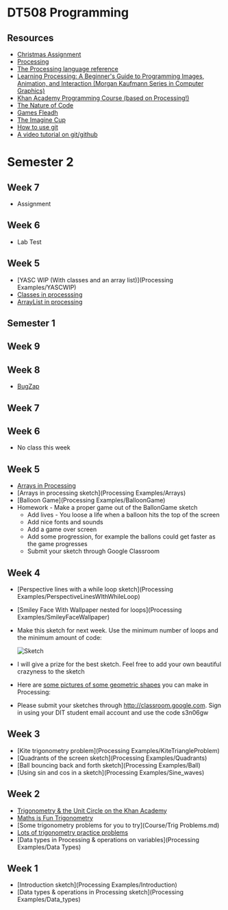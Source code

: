 DT508 Programming
=================

Resources
---------
* [Christmas Assignment](Course/Assignment.md)
* [Processing](http://processing.org)
* [The Processing language reference](http://processing.org/reference/)
* [Learning Processing: A Beginner's Guide to Programming Images, Animation, and Interaction (Morgan Kaufmann Series in Computer Graphics)](http://http://www.learningprocessing.com/)
* [Khan Academy Programming Course (based on Processing!)](https://www.khanacademy.org/computing/cs)
* [The Nature of Code](http://natureofcode.com/)
* [Games Fleadh](http://www.gamesfleadh.ie/)
* [The Imagine Cup](https://www.imaginecup.com/)
* [How to use git](http://git-scm.com/documentation)
* [A video tutorial on git/github](https://www.youtube.com/watch?v=p_PGUltnB6w)

# Semester 2

## Week 7
- Assignment

## Week 6
- Lab Test

## Week 5
- [YASC WIP (With classes and an array list)](Processing Examples/YASCWIP)
- [Classes in processsing](https://processing.org/reference/class.html)
- [ArrayList in processing](https://processing.org/reference/ArrayList.html)

## Semester 1

Week 9
------

Week 8
------
* [BugZap](https://github.com/skooter500/BugZap)

Week 7
------

Week 6
------
* No class this week

Week 5
------
* [Arrays in Processing](https://www.processing.org/reference/Array.html)
* [Arrays in processing sketch](Processing Examples/Arrays)
* [Balloon Game](Processing Examples/BalloonGame)
* Homework - Make a proper game out of the BallonGame sketch
	*  Add lives - You loose a life when a balloon hits the top of the screen
	*  Add nice fonts and sounds
	*  Add a game over screen
	*  Add some progression, for example the ballons could get faster as the game progresses
	*  Submit your sketch through Google Classroom

Week 4
------
* [Perspective lines with a while loop sketch](Processing Examples/PerspectiveLinesWIthWhileLoop)
* [Smiley Face With Wallpaper nested for loops](Processing Examples/SmileyFaceWallpaper)
* Make this sketch for next week. Use the minimum number of loops and the minimum amount of code:

	![Sketch](images/p1.png)

* I will give a prize for the best sketch. Feel free to add your own beautiful crazyness to the sketch
* Here are [some pictures of some geometric shapes](https://plus.google.com/photos/102641008582291248101/albums/6064398604152239873) you can make in Processing: 
* Please submit your sketches through http://classroom.google.com. Sign in using your DIT student email account and use the code s3n06gw

Week 3
------
* [Kite trigonometry problem](Processing Examples/KiteTriangleProblem)
* [Quadrants of the screen sketch](Processing Examples/Quadrants)
* [Ball bouncing back and forth sketch](Processing Examples/Ball)
* [Using sin and cos in a sketch](Processing Examples/Sine_waves)

Week 2
------
* [Trigonometry & the Unit Circle on the Khan Academy](https://www.khanacademy.org/math/trigonometry)
* [Maths is Fun Trigonometry](http://www.mathsisfun.com/sine-cosine-tangent.html)
* [Some trigonometry problems for you to try](Course/Trig Problems.md)
* [Lots of trigonometry practice problems](http://dtc.pima.edu/~hacker/primers/trigonometry-primer/trigonometry-primer-problem-set.pdf)
* [Data types in Processing & operations on variables](Processing Examples/Data Types)

Week 1
------
* [Introduction sketch](Processing Examples/Introduction)
* [Data types & operations in Processing sketch](Processing Examples/Data_types)

